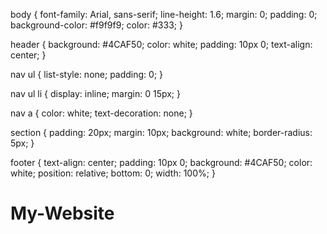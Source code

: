 body {
    font-family: Arial, sans-serif;
    line-height: 1.6;
    margin: 0;
    padding: 0;
    background-color: #f9f9f9;
    color: #333;
}

header {
    background: #4CAF50;
    color: white;
    padding: 10px 0;
    text-align: center;
}

nav ul {
    list-style: none;
    padding: 0;
}

nav ul li {
    display: inline;
    margin: 0 15px;
}

nav a {
    color: white;
    text-decoration: none;
}

section {
    padding: 20px;
    margin: 10px;
    background: white;
    border-radius: 5px;
}

footer {
    text-align: center;
    padding: 10px 0;
    background: #4CAF50;
    color: white;
    position: relative;
    bottom: 0;
    width: 100%;
}
# My-Website
